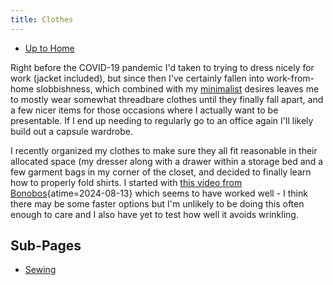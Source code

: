 ```yaml
---
title: Clothes
---
```


- [Up to Home](./)

Right before the COVID-19 pandemic I'd taken to trying to dress
nicely for work (jacket included), but since then
I've certainly fallen into work-from-home slobbishness, which combined
with my [minimalist](minimalism) desires leaves me to mostly wear
somewhat threadbare clothes until they finally fall apart, and a few
nicer items for those occasions where I actually want to be presentable.
If I end up needing to regularly go to an office again I'll likely build
out a capsule wardrobe.

I recently organized my clothes to make sure they all fit reasonable
in their allocated space (my dresser along with a drawer within a storage
bed and a few garment bags in my corner of the closet, and decided to
finally learn how to properly fold shirts. I started with 
[this video from Bonobos](https://youtu.be/uaQ-swEU1cs?si=fS2PTwDT-SFcdQ-P "How to Fold a Dress Shirt for Packing | Bonobos - YouTube"){atime=2024-08-13}
which seems to have worked well - I think there may be some faster
options but I'm unlikely to be doing this often enough to care and
I also have yet to test how well it avoids wrinkling.

## Sub-Pages

- [Sewing](sewing)
